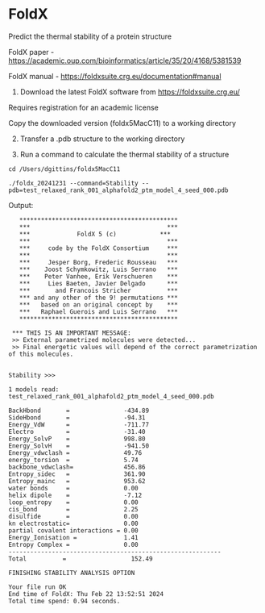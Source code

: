 # FoldX

Predict the thermal stability of a protein structure

FoldX paper - https://academic.oup.com/bioinformatics/article/35/20/4168/5381539

FoldX manual - https://foldxsuite.crg.eu/documentation#manual

1. Download the latest FoldX software from https://foldxsuite.crg.eu/

Requires registration for an academic license

Copy the downloaded version (foldx5MacC11) to a working directory

2. Transfer a .pdb structure to the working directory

3. Run a command to calculate the thermal stability of a structure

```
cd /Users/dgittins/foldx5MacC11

./foldx_20241231 --command=Stability --pdb=test_relaxed_rank_001_alphafold2_ptm_model_4_seed_000.pdb
```

Output:
```
   ********************************************
   ***                                      ***
   ***             FoldX 5 (c)            ***
   ***                                      ***
   ***     code by the FoldX Consortium     ***
   ***                                      ***
   ***     Jesper Borg, Frederic Rousseau   ***
   ***    Joost Schymkowitz, Luis Serrano   ***
   ***    Peter Vanhee, Erik Verschueren    ***
   ***     Lies Baeten, Javier Delgado      ***
   ***       and Francois Stricher          ***
   *** and any other of the 9! permutations ***
   ***   based on an original concept by    ***
   ***   Raphael Guerois and Luis Serrano   ***
   ********************************************

 *** THIS IS AN IMPORTANT MESSAGE: 
 >> External parametrized molecules were detected...
 >> Final energetic values will depend of the correct parametrization of this molecules. 


Stability >>>

1 models read: test_relaxed_rank_001_alphafold2_ptm_model_4_seed_000.pdb

BackHbond       =               -434.89
SideHbond       =               -94.31
Energy_VdW      =               -711.77
Electro         =               -31.40
Energy_SolvP    =               998.80
Energy_SolvH    =               -941.50
Energy_vdwclash =               49.76
energy_torsion  =               5.74
backbone_vdwclash=              456.86
Entropy_sidec   =               361.90
Entropy_mainc   =               953.62
water bonds     =               0.00
helix dipole    =               -7.12
loop_entropy    =               0.00
cis_bond        =               2.25
disulfide       =               0.00
kn electrostatic=               0.00
partial covalent interactions = 0.00
Energy_Ionisation =             1.41
Entropy Complex =               0.00
-----------------------------------------------------------
Total          = 				  152.49

FINISHING STABILITY ANALYSIS OPTION

Your file run OK
End time of FoldX: Thu Feb 22 13:52:51 2024
Total time spend: 0.94 seconds.
```

